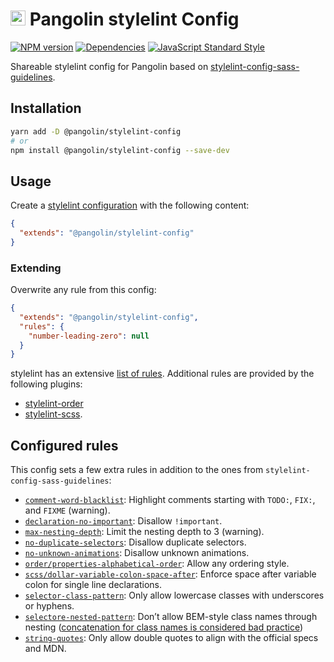 # <img alt="" src="https://cdn.rawgit.com/pangolinjs/brand/master/icon/icon.svg" width="24"> Pangolin stylelint Config

[![NPM version][npm-image]][npm-url]
[![Dependencies][dependencies-image]][npm-url]
[![JavaScript Standard Style][standard-image]][standard-url]

Shareable stylelint config for Pangolin based on [stylelint-config-sass-guidelines](https://github.com/bjankord/stylelint-config-sass-guidelines).


## Installation

```bash
yarn add -D @pangolin/stylelint-config
# or
npm install @pangolin/stylelint-config --save-dev
```


## Usage

Create a [stylelint configuration](https://stylelint.io/user-guide/configuration/) with the following content:

```json
{
  "extends": "@pangolin/stylelint-config"
}
```

### Extending

Overwrite any rule from this config:

```json
{
  "extends": "@pangolin/stylelint-config",
  "rules": {
    "number-leading-zero": null
  }
}
```

stylelint has an extensive [list of rules](https://stylelint.io/user-guide/rules/). Additional rules are provided by the following plugins:
- [stylelint-order](https://github.com/hudochenkov/stylelint-order)
- [stylelint-scss](https://github.com/kristerkari/stylelint-scss).


## Configured rules

This config sets a few extra rules in addition to the ones from `stylelint-config-sass-guidelines`:

- [`comment-word-blacklist`](https://stylelint.io/user-guide/rules/comment-word-blacklist/): Highlight comments starting with `TODO:`, `FIX:`, and `FIXME` (warning).
- [`declaration-no-important`](https://stylelint.io/user-guide/rules/declaration-no-important/): Disallow `!important`.
- [`max-nesting-depth`](https://stylelint.io/user-guide/rules/max-nesting-depth/): Limit the nesting depth to 3 (warning).
- [`no-duplicate-selectors`](https://stylelint.io/user-guide/rules/no-duplicate-selectors/): Disallow duplicate selectors.
- [`no-unknown-animations`](https://stylelint.io/user-guide/rules/no-unknown-animations/): Disallow unknown animations.
- [`order/properties-alphabetical-order`](https://github.com/hudochenkov/stylelint-order/tree/master/rules/properties-alphabetical-order): Allow any ordering style.
- [`scss/dollar-variable-colon-space-after`](https://github.com/kristerkari/stylelint-scss/tree/master/src/rules/dollar-variable-colon-space-after): Enforce space after variable colon for single line declarations.
- [`selector-class-pattern`](https://stylelint.io/user-guide/rules/selector-class-pattern/): Only allow lowercase classes with underscores or hyphens.
- [`selectore-nested-pattern`](https://stylelint.io/user-guide/rules/selector-nested-pattern/): Don’t allow BEM-style class names through nesting ([concatenation for class names is considered bad practice](https://csswizardry.com/2017/02/code-smells-in-css-revisited/#string-concatenation-for-classes))
- [`string-quotes`](https://stylelint.io/user-guide/rules/string-quotes/): Only allow double quotes to align with the official specs and MDN.


[npm-image]: https://img.shields.io/npm/v/@pangolin/stylelint-config.svg?style=flat-square
[npm-url]: https://www.npmjs.com/package/@pangolin/stylelint-config

[dependencies-image]: https://img.shields.io/david/pangolinjs/stylelint-config.svg?style=flat-square

[standard-image]: https://img.shields.io/badge/code_style-standard-brightgreen.svg?style=flat-square
[standard-url]: https://standardjs.com
